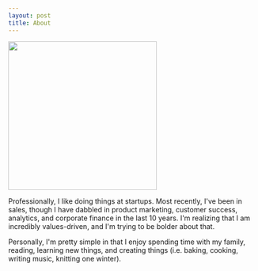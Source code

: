 ```yaml
---
layout: post
title: About
---
```


<img src="/assets/pic.png" width="300">

Professionally, I like doing things at startups. Most recently, I've been in sales, though I have dabbled in product marketing, customer success, analytics, and corporate finance in the last 10 years. I'm realizing that I am incredibly values-driven, and I'm trying to be bolder about that.

Personally, I'm pretty simple in that I enjoy spending time with my family, reading, learning new things, and creating things (i.e. baking, cooking, writing music, knitting one winter).
